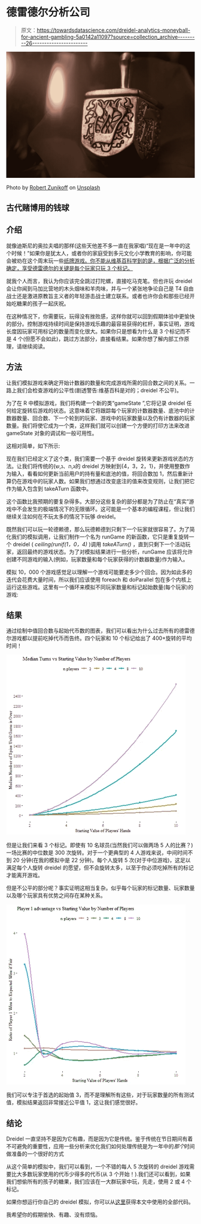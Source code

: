 # 德雷德尔分析公司

> 原文：<https://towardsdatascience.com/dreidel-analytics-moneyball-for-ancient-gambling-5a0142a11097?source=collection_archive---------26----------------------->

![](img/cd218d5d341ad7c73f1799126844e4b0.png)

Photo by [Robert Zunikoff](https://unsplash.com/@rzunikoff?utm_source=unsplash&utm_medium=referral&utm_content=creditCopyText) on [Unsplash](https://unsplash.com/s/photos/dreidel?utm_source=unsplash&utm_medium=referral&utm_content=creditCopyText)

## 古代赌博用的钱球

## 介绍

就像迪斯尼的奥拉夫唱的那样(这些天他差不多一直在我家唱)“现在是一年中的这个时候！”如果你是犹太人，或者你的家庭受到多元文化小学教育的影响，你可能会被劝在这个周末玩一些[纸牌游戏。你不能从维基百科学到的是，根据广泛的分析确定，享受德雷德尔的关键是每个玩家只玩 3 个标记。](https://en.wikipedia.org/wiki/Dreidel)

就我个人而言，我认为你应该完全跳过打陀螺，直接吃马克笔。但也许玩 dreidel 会让你闻到马加比营地的木头烟味和羊肉味，并与一个紧张地争论自己是 T4 自由战士还是激进原教旨主义者的年轻游击战士建立联系。或者也许你会和那些已经开始吃糖果的孩子一起庆祝。

在这种情况下，你需要玩，玩得没有挫败感，这样你就可以回到假期体验中更愉快的部分。控制游戏持续时间是保持游戏乐趣的最容易获得的杠杆，事实证明，游戏长度因玩家可用标记的数量而变化很大。如果你只是想看为什么是 3 个标记而不是 4 个(但愿不会如此)，跳过方法部分，直接看结果。如果你想了解内部工作原理，请继续阅读。

## 方法

让我们模拟游戏来确定开始计数器的数量和完成游戏所需的回合数之间的关系。一路上我们会检查游戏的公平性(剧透警告:维基百科是对的；dreidel 不公平)。

为了在 R 中模拟游戏，我们将构建一个新的类“gameState ”,它将记录 dreidel 任何给定旋转后游戏的状态。这意味着它将跟踪每个玩家的计数器数量、底池中的计数器数量、回合数、下一个轮到的玩家、游戏中的玩家数量以及仍有计数器的玩家数量。我们将使它成为一个类，这样我们就可以创建一个方便的打印方法来改进 gameState 对象的调试和一般可用性。

这相对简单，如下所示:

现在我们已经定义了这个类，我们需要一个基于 dreidel 旋转来更新游戏状态的方法。让我们将传统的{ג,ה、נ,ש的 dreidel 方映射到{4，3，2，1}，并使用整数作为输入，看看如何更新当前用户的持有量和底池的值，将回合数加 1，然后重新计算仍在游戏中的玩家人数。如果我们想通过改变底注的值来改变规则，让我们把它作为输入包含到 takeATurn 函数中。

这个函数比我预期的要复杂得多。大部分这些复杂的部分都是为了防止在“真实”游戏中不会发生的极端情况下的无限循环。这可能是一个基本的编程课程，但让我们继续关注如何在不玩太多的情况下玩够 dreidel。

既然我们可以玩一轮德赖德，那么玩德赖德到只剩下一个玩家就很容易了。为了简化我们的模拟调用，让我们制作一个名为 runGame 的新函数，它只是重复旋转一个 dreidel ( *ceiling(runif(1，0，4)* )调用 *takeATurn()* ，直到只剩下一个活动玩家，返回最终的游戏状态。为了对模拟结果进行一些分析，runGame 应该将允许创建不同游戏的输入(例如，玩家数量和每个玩家获得的计数器数量)作为输入。

模拟 10，000 个游戏感觉足以理解一个游戏可能要走多少个回合。因为如此多的迭代会花费大量时间，所以我们应该使用 foreach 和 doParallel 包在多个内核上运行这些游戏。这里有一个循环来模拟不同玩家数量和标记起始数量(每个玩家)的游戏:

## 结果

通过绘制中值回合数与起始代币数的图表，我们可以看出为什么过去所有的德雷德尔游戏都以提前吃掉代币而告终。四个玩家和 10 个标记给出了 400+旋转的平均时间！

![](img/1654b390f3c1ab5b5327f58fceb010be.png)

但是让我们来看 3 个标记。即使有 10 名球员(当然我们可以做两场 5 人的比赛？)一场比赛的中位数是 300 次旋转。对于一个更典型的 4 人游戏来说，中间时间不到 20 分钟(在我的模拟中是 22 分钟)。每个人旋转 5 次(对于中位游戏)，这足以满足每个人旋转 dreidel 的愿望，但不会旋转太多，以至于你必须吃掉所有的标记才能离开游戏。

但是不公平的部分呢？事实证明这相当复杂。似乎每个玩家的标记数量、玩家数量以及哪个玩家具有优势之间存在某种关系。

![](img/55897aed062e96b3e96af845466a9aa4.png)

我们可以专注于首选的起始值 3，而不是理解所有这些，对于玩家数量的所有测试值，模拟结果返回非常接近公平值 1，这让我们感觉很好。

## **结论**

Dreidel 一直坚持不是因为它有趣，而是因为它是传统。鉴于传统在节日期间有着不可避免的重要性，应用一些分析来优化我们如何处理传统是为一年中的*那个*时间做准备的一个很好的方式

从这个简单的模拟中，我们可以看到，一个不错的每人 5 次旋转的 dreidel 游戏需要比大多数玩家使用的代币少得多的代币(从 3 个开始！).我们还可以看到，如果我们想偷所有的孩子的糖果，我们应该在一大群玩家中玩，先走，使用 2 或 4 个标记。

如果你想运行你自己的 dreidel 模拟，你可以从[这里](https://gist.github.com/lorenze3/8be3ed5a3059f040f8c90aec947c0035)获得本文中使用的全部代码。

我希望你的假期愉快、有趣、没有烦恼。